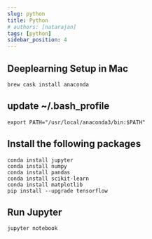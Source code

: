 ```yaml
---
slug: python
title: Python
# authors: [natarajan]
tags: [python]
sidebar_position: 4
---
```


## Deeplearning Setup in Mac

```shell
brew cask install anaconda
```

## update ~/.bash_profile

```shell
export PATH="/usr/local/anaconda3/bin:$PATH"
```

## Install the following packages
```shell
conda install jupyter
conda install numpy
conda install pandas
conda install scikit-learn
conda install matplotlib
pip install --upgrade tensorflow
```
## Run Jupyter

```shell
jupyter notebook
```

